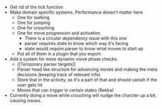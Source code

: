 - Get rid of the tick function
- Make domain specific systems. Performance doesn't matter here
	- One for walking
	- One for jumping
	- One for crouching
	- One for move progression and activation
		- There is a circular dependency issue with this one
		- parser requires state to know which way it's facing
		- state would require parser to know what moves to start up
	- Put all of them in a plugin that you export
- Add a system for more dynamic move phase checks.
	- [[Temporary parser targets]]
	- Parser head like structure for advancing moves and making the meta decisions (keeping track of relevant info)
	- Store that in the activity, as it's a part of that and should vanish if the user gets hit
	- Moves that can trigger in certain states (Rekka)
- Currently doing a move while crouching will nudge the charcter up a bit, causing issues.
